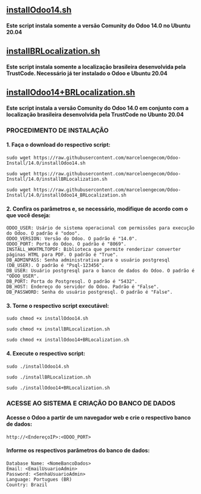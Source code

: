 
## [installOdoo14.sh](https://github.com/marceloengecom/Odoo-Install/blob/14.0/installOdoo14.sh)
#### Este script instala somente a versão Comunity do Odoo 14.0 no Ubuntu 20.04

## [installBRLocalization.sh](https://github.com/marceloengecom/Odoo-Install/blob/14.0/installBRLocalization.sh)
#### Este script instala somente a localização brasileira desenvolvida pela TrustCode. Necessário já ter instalado o Odoo e Ubuntu 20.04

## [installOdoo14+BRLocalization.sh](https://github.com/marceloengecom/Odoo-Install/blob/14.0/installOdoo14+BRLocalization.sh)
#### Este script instala a versão Comunity do Odoo 14.0 em conjunto com a localização brasileira desenvolvida pela TrustCode no Ubunto 20.04



### PROCEDIMENTO DE INSTALAÇÃO

#### 1. Faça o download do respectivo script:
```
sudo wget https://raw.githubusercontent.com/marceloengecom/Odoo-Install/14.0/installOdoo14.sh
```
```
sudo wget https://raw.githubusercontent.com/marceloengecom/Odoo-Install/14.0/installBRLocalization.sh
```
```
sudo wget https://raw.githubusercontent.com/marceloengecom/Odoo-Install/14.0/installOdoo14_BRLocalization.sh
```


#### 2. Confira os parâmetros e, se necessário, modifique de acordo com o que você deseja:
```
ODOO_USER: Usário de sistema operacional com permissões para execução do Odoo. O padrão é "odoo".
ODOO_VERSION: Versão do Odoo. O padrão é "14.0".
ODOO_PORT: Porta do Odoo. O padrão é "8069".
INSTALL_WKHTMLTOPDF: Biblioteca que permite renderizar converter páginas HTML para PDF. O padrão é "True".
DB_ADMINPASS: Senha administrativa para o usuário postgresql (DB_USER). O padrão é "Psql-123456".
DB_USER: Usuário postgresql para o banco de dados do Odoo. O padrão é "ODOO_USER".
DB_PORT: Porta do Postgresql. O padrão é "5432".
DB_HOST: Endereço do servidor do Odoo. Padrão é "False".
DB_PASSWORD: Senha do usuário postgresql. O padrão é "False".
```

#### 3. Torne o respectivo script executável:
```
sudo chmod +x installOdoo14.sh
```
```
sudo chmod +x installBRLocalization.sh
```
```
sudo chmod +x installOdoo14+BRLocalization.sh
```



#### 4. Execute o respectivo script:
```
sudo ./installOdoo14.sh
```
```
sudo ./installBRLocalization.sh
```
```
sudo ./installOdoo14+BRLocalization.sh
```


### ACESSE AO SISTEMA E CRIAÇÃO DO BANCO DE DADOS

#### Acesse o Odoo a partir de um navegador web e crie o respectivo banco de dados:
```
http://<EndereçoIP>:<ODOO_PORT>
```

#### Informe os respectivos parâmetros do banco de dados:
```Master Password: <DB_ADMINPASS>
Database Name: <NomeBancoDados>
Email: <EmailUsuarioAdmin>
Password: <SenhaUsuarioAdmin>
Language: Portugues (BR)
Country: Brazil
```

